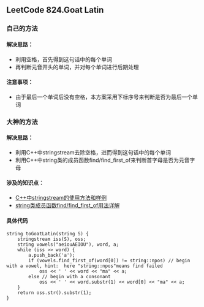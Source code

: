 ## LeetCode 824.Goat Latin

### 自己的方法
#### 解决思路：    
* 利用空格，首先得到这句话中的每个单词	
* 再判断元音开头的单词，并对每个单词进行后期处理	
#### 注意事项：
* 由于最后一个单词后没有空格，本方案采用下标序号来判断是否为最后一个单词

### 大神的方法
#### 解决思路：
* 利用C++中stringstream去除空格，进而得到这句话中的每个单词
* 利用C++中string类的成员函数find/find_first_of来判断首字母是否为元音字母
#### 涉及的知识点：
* [C++中stringstream的使用方法和样例](https://blog.csdn.net/sophia1224/article/details/53054698)
* [string类成员函数find/find_first_of用法详解](https://blog.csdn.net/iot_change/article/details/8496977)
#### 具体代码

```
string toGoatLatin(string S) {
    stringstream iss(S), oss;
    string vowels("aeiouAEIOU"), word, a;
    while (iss >> word) {
        a.push_back('a');
        if (vowels.find_first_of(word[0]) != string::npos) // begin with a vowel, hint:  here "string::npos"means find failed
            oss << ' ' << word << "ma" << a;
        else // begin with a consonant
            oss << ' ' << word.substr(1) << word[0] << "ma" << a;
    }
    return oss.str().substr(1);
}
```